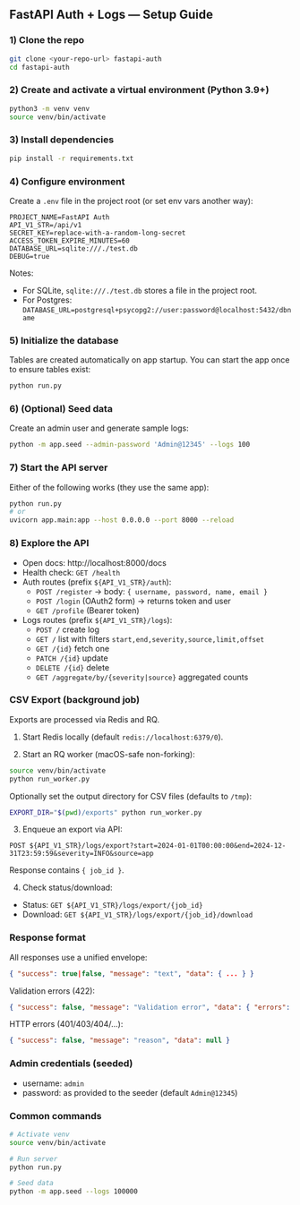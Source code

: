 ## FastAPI Auth + Logs — Setup Guide

### 1) Clone the repo
```bash
git clone <your-repo-url> fastapi-auth
cd fastapi-auth
```

### 2) Create and activate a virtual environment (Python 3.9+)
```bash
python3 -m venv venv
source venv/bin/activate
```

### 3) Install dependencies
```bash
pip install -r requirements.txt
```

### 4) Configure environment
Create a `.env` file in the project root (or set env vars another way):
```env
PROJECT_NAME=FastAPI Auth
API_V1_STR=/api/v1
SECRET_KEY=replace-with-a-random-long-secret
ACCESS_TOKEN_EXPIRE_MINUTES=60
DATABASE_URL=sqlite:///./test.db
DEBUG=true
```

Notes:
- For SQLite, `sqlite:///./test.db` stores a file in the project root.
- For Postgres: `DATABASE_URL=postgresql+psycopg2://user:password@localhost:5432/dbname`

### 5) Initialize the database
Tables are created automatically on app startup. You can start the app once to ensure tables exist:
```bash
python run.py
```

### 6) (Optional) Seed data
Create an admin user and generate sample logs:
```bash
python -m app.seed --admin-password 'Admin@12345' --logs 100
```

### 7) Start the API server
Either of the following works (they use the same app):
```bash
python run.py
# or
uvicorn app.main:app --host 0.0.0.0 --port 8000 --reload
```

### 8) Explore the API
- Open docs: http://localhost:8000/docs
- Health check: `GET /health`
- Auth routes (prefix `${API_V1_STR}/auth`):
  - `POST /register` → body: `{ username, password, name, email }`
  - `POST /login` (OAuth2 form) → returns token and user
  - `GET /profile` (Bearer token)
- Logs routes (prefix `${API_V1_STR}/logs`):
  - `POST /` create log
  - `GET /` list with filters `start,end,severity,source,limit,offset`
  - `GET /{id}` fetch one
  - `PATCH /{id}` update
  - `DELETE /{id}` delete
  - `GET /aggregate/by/{severity|source}` aggregated counts

### CSV Export (background job)
Exports are processed via Redis and RQ.

1) Start Redis locally (default `redis://localhost:6379/0`).

2) Start an RQ worker (macOS-safe non-forking):
```bash
source venv/bin/activate
python run_worker.py
```

Optionally set the output directory for CSV files (defaults to `/tmp`):
```bash
EXPORT_DIR="$(pwd)/exports" python run_worker.py
```

3) Enqueue an export via API:
```http
POST ${API_V1_STR}/logs/export?start=2024-01-01T00:00:00&end=2024-12-31T23:59:59&severity=INFO&source=app
```
Response contains `{ job_id }`.

4) Check status/download:
- Status: `GET ${API_V1_STR}/logs/export/{job_id}`
- Download: `GET ${API_V1_STR}/logs/export/{job_id}/download`

### Response format
All responses use a unified envelope:
```json
{ "success": true|false, "message": "text", "data": { ... } }
```

Validation errors (422):
```json
{ "success": false, "message": "Validation error", "data": { "errors": [ ... ] } }
```

HTTP errors (401/403/404/...):
```json
{ "success": false, "message": "reason", "data": null }
```

### Admin credentials (seeded)
- username: `admin`
- password: as provided to the seeder (default `Admin@12345`)

### Common commands
```bash
# Activate venv
source venv/bin/activate

# Run server
python run.py

# Seed data
python -m app.seed --logs 100000
```


